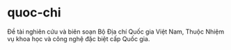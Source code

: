 # quoc-chi
Đề tài nghiên cứu và biên soạn Bộ Địa chí Quốc gia Việt Nam,
Thuộc Nhiệm vụ khoa học và công nghệ đặc biệt cấp Quốc gia.
